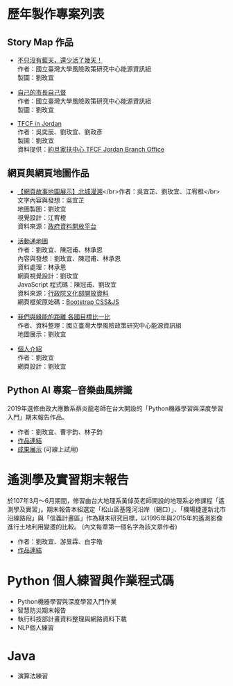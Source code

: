 # 歷年製作專案列表

## Story Map 作品
* [不只沒有藍天，還少活了幾天！](https://rsprc.ntu.edu.tw/zh-tw/m01-3/en-trans/open-energy/889-201712-22.html) </br>作者：國立臺灣大學風險政策研究中心能源資訊組 </br>製圖：劉玫宜
* [自己的市長自己督](http://ntu.maps.arcgis.com/apps/MapJournal/index.html?appid=03fda336dc2c436f92be4cbbd3a416d9)</br>作者：國立臺灣大學風險政策研究中心能源資訊組 </br>製圖：劉玫宜

* [TFCF in Jordan](https://storymaps.arcgis.com/stories/95e4cf2abba440778a0fb42cc4040d47?fbclid=IwAR0N7GmN1kGsZQuU8au_2zdEZooykIlPdKYNyrnv41ZVDKDzRk1f_KoQFpQ) </br>作者：吳奕辰、劉玫宜、劉政彥 </br>製圖：劉玫宜 </br> 資料提供：[約旦家扶中心 TFCF Jordan Branch Office](https://www.facebook.com/TFCFJordan/)

## 網頁與網頁地圖作品
* [【網頁故事地圖展示】北城漫溯](https://vist20100627.wixsite.com/storymap?)</br>作者：吳宜芷、劉玫宜、江宥橙</br>文字內容與發想：吳宜芷 </br>地圖製圖：劉玫宜</br>視覺設計：江宥橙 </br> 資料來源：[政府資料開放平台](https://data.gov.tw/)
* [活動通地圖](http://homepage.ntu.edu.tw/~b04208036/webgis/)</br>作者：劉玫宜、陳冠甫、林承恩</br>內容與發想：劉玫宜、陳冠甫、林承恩 </br>資料處理：林承恩</br>網頁視覺設計：劉玫宜 </br>JavaScript 程式碼：陳冠甫、劉玫宜 </br> 資料來源：[行政院文化部開放資料](https://opendata.culture.tw/) </br>網頁框架原始碼：[Bootstrap CSS&JS](https://getbootstrap.com/)
* [我們與綠能的距離 各國目標比一比](https://rsprc.ntu.edu.tw/zh-tw/m01-3/en-trans/open-energy/1135-e-paper-test.html) </br>作者、資料整理：國立臺灣大學風險政策研究中心能源資訊組 </br>地圖展示：劉玫宜

* [個人介紹](https://meiyiliou9702.github.io/) </br>作者：劉玫宜</br>網頁設計：劉玫宜

## Python AI 專案─音樂曲風辨識
2019年選修由政大應數系蔡炎龍老師在台大開設的「Python機器學習與深度學習入門」期末報告作品。
* 作者：劉玫宜、曹宇鈞、林子鈞
* [作品連結](https://github.com/MeiYiLiou9702/ProjectDemo/tree/master/AI%E9%9F%B3%E6%A8%82%E6%9B%B2%E9%A2%A8%E8%BE%A8%E8%AD%98)
* [成果展示](https://colab.research.google.com/drive/1jN17Ueagsq-WVV6i0j5XNPtT9sV-dMCP?usp=sharing) (可線上試用)

# 遙測學及實習期末報告
於107年3月～6月期間，修習由台大地理系黃倬英老師開設的地理系必修課程「遙測學及實習」。期末報告本組選定「松山區基隆河沿岸（錫口）」、「機場捷運新北市沿線路段」與「信義計畫區」作為期末研究目標，以1995年與2015年的遙測影像進行土地利用變遷的比較。 (內文每章第一個名字為該文章作者)
* 作者：劉玫宜、游昱霖、白宇皓
* [作品連結](https://github.com/MeiYiLiou9702/ProjectDemo/blob/master/%E9%81%99%E6%B8%AC%E5%AD%B8%E6%9C%9F%E6%9C%AB%E5%A0%B1%E5%91%8A/106%E5%AD%B8%E5%B9%B4%E5%BA%A6%E9%81%99%E6%B8%AC%E5%AD%B8%E6%9C%9F%E6%9C%AB%E5%A0%B1%E5%91%8A.pdf)

# Python 個人練習與作業程式碼
* Python機器學習與深度學習入門作業
* 智慧防災期末報告
* 執行科技部計畫資料整理與網路資料下載
* NLP個人練習

# Java
* 演算法練習
